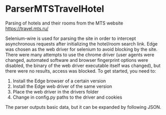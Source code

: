 # ParserMTSTravelHotel
Parsing of hotels and their rooms from the MTS website https://travel.mts.ru/

Selenium-wire is used for parsing the site in order to intercept asynchronous requests after initializing the hotel/room search link.
Edge was chosen as the web driver for selenium to avoid blocking by the site. There were many attempts to use the chrome driver (user agents were changed, automated software and browser fingerprint options were disabled, the binary of the web driver executable itself was changed), but there were no results, access was blocked.
To get started, you need to:
1) Install the Edge browser of a certain version
2) Install the Edge web driver of the same version
3) Place the web driver in the drivers folder
4) Change in config.py paths to the driver and cookies

The parser outputs basic data, but it can be expanded by following JSON.
